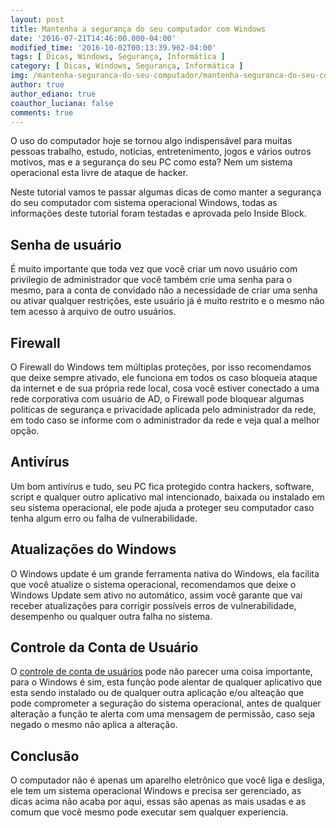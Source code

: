 ```yaml
---
layout: post
title: Mantenha a segurança do seu computador com Windows
date: '2016-07-21T14:46:00.000-04:00'
modified_time: '2016-10-02T00:13:39.962-04:00'
tags: [ Dicas, Windows, Segurança, Informática ]
category: [ Dicas, Windows, Segurança, Informática ]
img: /mantenha-seguranca-do-seu-computador/mantenha-seguranca-do-seu-computador.jpg
author: true
author_ediano: true
coauthor_luciana: false
comments: true
---
```


O uso do computador hoje se tornou algo indispensável para muitas pessoas trabalho, estudo, noticias, entretenimento, jogos e vários outros motivos, mas e a segurança do seu PC como esta? Nem um sistema operacional esta livre de ataque de hacker.

Neste tutorial vamos te passar algumas dicas de como manter a segurança do seu computador com sistema operacional Windows, todas as informações deste tutorial foram testadas e aprovada pelo Inside Block.

## Senha de usuário
É muito importante que toda vez que você criar um novo usuário com privilegio de administrador que você também crie uma senha para o mesmo, para a conta de convidado não a necessidade de criar uma senha ou ativar qualquer restrições, este usuário já é muito restrito e o mesmo não tem acesso à arquivo de outro usuários.

## Firewall
O Firewall do Windows tem múltiplas proteções, por isso recomendamos que deixe sempre ativado, ele funciona em todos os caso bloqueia ataque da internet e de sua própria rede local, cosa você estiver conectado a uma rede corporativa com usuário de AD, o Firewall pode bloquear algumas politicas de segurança e privacidade aplicada pelo administrador da rede, em todo caso se informe com o administrador da rede e veja qual a melhor opção.

## Antivírus
Um bom antivírus e tudo, seu PC fica protegido contra hackers, software, script e qualquer outro aplicativo mal intencionado, baixada ou instalado em seu sistema operacional, ele pode ajuda a proteger seu computador caso tenha algum erro ou falha de vulnerabilidade.

## Atualizações do Windows
O Windows update é um grande ferramenta nativa do Windows, ela facilita que você atualize o sistema operacional, recomendamos que deixe o Windows Update sem ativo no automático, assim você garante que vai receber atualizações para corrigir possíveis erros de vulnerabilidade, desempenho ou qualquer outra falha no sistema.

## Controle da Conta de Usuário
O <a href="http://www.insideblock.com/post/como-ativar-ou-desativar-o-uac-controle.html" target="_blank">controle de conta de usuários</a> pode não parecer uma coisa importante, para o Windows é sim, esta função pode alentar de qualquer aplicativo que esta sendo instalado ou de qualquer outra aplicação e/ou alteação que pode comprometer a seguração do sistema operacional, antes de qualquer alteração a função te alerta com uma mensagem de permissão, caso seja negado o mesmo não aplica a alteração.

## Conclusão
O computador não é apenas um aparelho eletrônico que você liga e desliga, ele tem um sistema operacional Windows e precisa ser gerenciado, as dicas acima não acaba por aqui, essas são apenas as mais usadas e as comum que você mesmo pode executar sem qualquer experiencia.